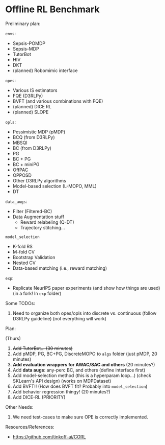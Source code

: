 # Offline RL Benchmark

Preliminary plan:

`envs`:
- Sepsis-POMDP
- Sepsis-MDP
- TutorBot
- HIV
- DKT
- (planned) Robomimic interface

`opes`:
- Various IS estimators
- FQE (D3RLPy)
- BVFT (and various combinations with  FQE)
- (planned) DICE RL
- (planned) SLOPE

`opls`:
- Pessimistic MDP (pMDP)
- BCQ (from D3RLPy)
- MBSQI
- BC (from D3RLPy)
- PG
- BC + PG
- BC + miniPG
- OffPAC
- OPPOSD
- Other D3RLPy algorithms
- Model-based selection (L-MOPO, MML)
- DT

`data_augs`:
- Filter (Filtered-BC)
- Data Augmentation stuff
  - Reward relabeling (Q-DT)
  - Trajectory stitching...

`model_selection`
- K-fold RS
- M-fold CV
- Bootstrap Validation
- Nested CV
- Data-based matching (i.e., reward matching)

`exp`:
- Replicate NeurIPS paper experiments (and show how things are used) (in a fork! In `exp` folder)

Some TODOs:
1. Need to organize both opes/opls into discrete vs. continuous (follow D3RLPy guideline) (not everything will work)

Plan:

(Thurs)
1. ~~Add TutorBot... (30 minutes)~~
2. Add pMDP, PG, BC+PG, DiscreteMOPO to `algs` folder (just pMDP, 20 minutes)
3. **Add evaluation wrappers for AWAC/SAC and others** (20 minutes?)
4. Add **data augs**: any-perc BC, and others (define interface first)
5. Add model-selection method (this is a hyperparam loop...) (check SKLearn's API design) (works on MDPDataset)
6. Add BVFT!! (How does BVFT fit? Probably into `model_selection`)
7. Add behavior regression thingy! (20 minutes?)
8. Add DICE-RL (PRIORITY)

Other Needs:
1. We need test-cases to make sure OPE is correctly implemented.

Resources/References:
- https://github.com/tinkoff-ai/CORL 